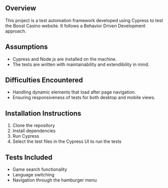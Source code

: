 ## Overview

This project is a test automation framework developed using Cypress to test the Boost Casino website. It follows a Behavior Driven Development approach.

## Assumptions

- Cypress and Node.js are installed on the machine.
- The tests are written with maintainability and extendibility in mind.

## Difficulties Encountered

- Handling dynamic elements that load after page navigation.
- Ensuring responsiveness of tests for both desktop and mobile views.

## Installation Instructions

1. Clone the repository
2. Install dependencies
3. Run Cypress
4. Select the test files in the Cypress UI to run the tests

## Tests Included

- Game search functionality
- Language switching
- Navigation through the hamburger menu
